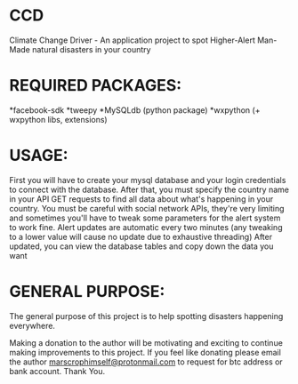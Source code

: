 # CCD
Climate Change Driver - An application project to spot Higher-Alert Man-Made natural disasters in your country

# REQUIRED PACKAGES:

*facebook-sdk 
*tweepy
*MySQLdb (python package)
*wxpython (+ wxpython libs, extensions)

# USAGE:

First you will have to create your mysql database and your login credentials to connect with the database.
After that, you must specify the country name in your API GET requests to find all data about what's happening in your country. 
You must be careful with social network APIs, they're very limiting and sometimes you'll have to tweak some parameters for the alert system to work fine.
Alert updates are automatic every two minutes (any tweaking to a lower value will cause no update due to exhaustive threading)
After updated, you can view the database tables and copy down the data you want

# GENERAL PURPOSE:

The general purpose of this project is to help spotting disasters happening everywhere.

Making a donation to the author will be motivating and exciting to continue making improvements to this project. If you feel like donating please email the author <marscrophimself@protonmail.com> to request for btc address or bank account. Thank You.
